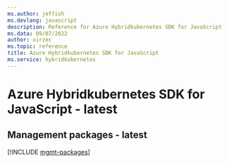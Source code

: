 ```yaml
---
ms.author: jeffish
ms.devlang: javascript
description: Reference for Azure Hybridkubernetes SDK for JavaScript
ms.data: 09/07/2022
author: xirzec
ms.topic: reference
title: Azure Hybridkubernetes SDK for JavaScript
ms.service: hybridkubernetes
---
```

# Azure Hybridkubernetes SDK for JavaScript - latest

## Management packages - latest
[!INCLUDE [mgmt-packages](hybridkubernetes-mgmt-index.md)]